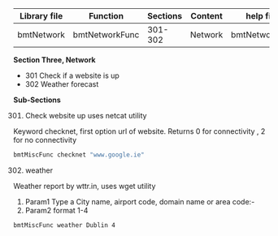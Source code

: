 | Library file | Function | Sections | Content | help file |
| ---- | ---- | ---- | ---- | ---- |
|  bmtNetwork | bmtNetworkFunc  | 301-302  | Network | bmtNetwork.md |

**Section Three, Network**

* 301 Check if a website is up
* 302 Weather forecast

**Sub-Sections**

301) Check website up uses netcat utility 

Keyword checknet, first option url of website. Returns 0 for connectivity , 2 for no connectivity 

```sh
bmtMiscFunc checknet "www.google.ie"
```

302) weather
 
Weather report by wttr.in, uses wget utility 

1. Param1 Type a City name, airport code, domain name or area code:-
2. Param2 format 1-4

```sh
bmtMiscFunc weather Dublin 4
```

